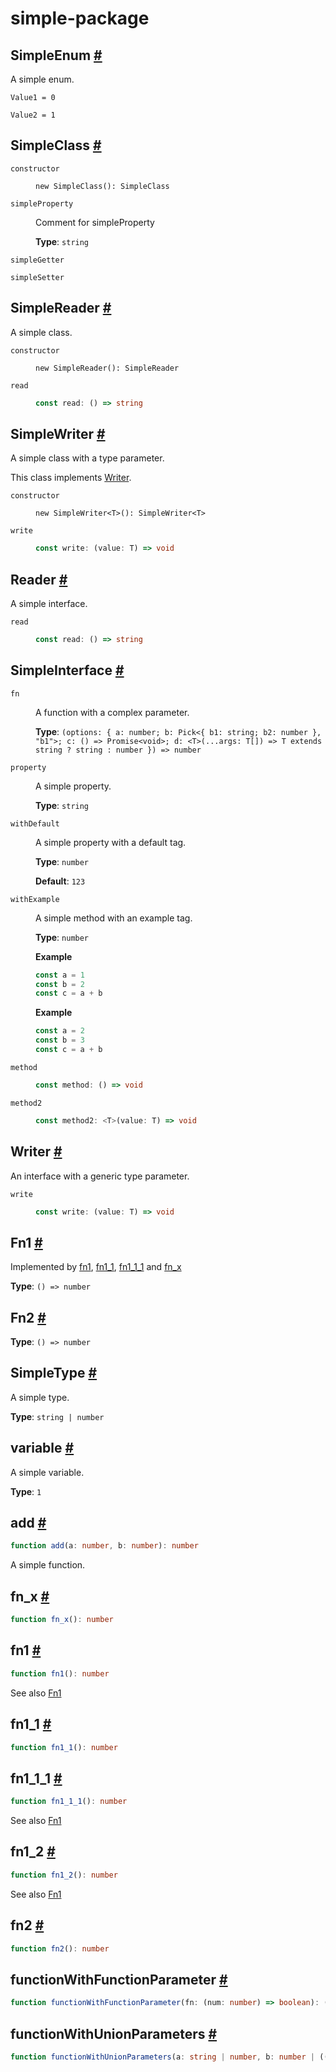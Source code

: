 # simple-package

## SimpleEnum <a id="simple-enum" href="#simple-enum">#</a>

A simple enum.

<dl>

<dt>

`Value1 = 0`

</dt>

<dd>

</dd>

<dt>

`Value2 = 1`

</dt>

<dd>

</dd>

</dl>

## SimpleClass <a id="simple-class" href="#simple-class">#</a>

<dl>

<dt>

`constructor`

</dt>

<dd>

```
new SimpleClass(): SimpleClass
```

</dd>

<dt>

`simpleProperty`

</dt>

<dd>

Comment for simpleProperty

**Type**: `string`

</dd>

<dt>

`simpleGetter`

</dt>

<dd>

</dd>

<dt>

`simpleSetter`

</dt>

<dd>

</dd>

</dl>

## SimpleReader <a id="simple-reader" href="#simple-reader">#</a>

A simple class.

<dl>

<dt>

`constructor`

</dt>

<dd>

```
new SimpleReader(): SimpleReader
```

</dd>

<dt>

`read`

</dt>

<dd>

```ts
const read: () => string
```

</dd>

</dl>

## SimpleWriter <a id="simple-writer" href="#simple-writer">#</a>

A simple class with a type parameter.

This class implements [Writer](README.md#writer).

<dl>

<dt>

`constructor`

</dt>

<dd>

```
new SimpleWriter<T>(): SimpleWriter<T>
```

</dd>

<dt>

`write`

</dt>

<dd>

```ts
const write: (value: T) => void
```

</dd>

</dl>

## Reader <a id="reader" href="#reader">#</a>

A simple interface.

<dl>

<dt>

`read`

</dt>

<dd>

```ts
const read: () => string
```

</dd>

</dl>

## SimpleInterface <a id="simple-interface" href="#simple-interface">#</a>

<dl>

<dt>

`fn`

</dt>

<dd>

A function with a complex parameter.

**Type**: `(options: { a: number; b: Pick<{ b1: string; b2: number }, "b1">; c: () => Promise<void>; d: <T>(...args: T[]) => T extends string ? string : number }) => number`

</dd>

<dt>

`property`

</dt>

<dd>

A simple property.

**Type**: `string`

</dd>

<dt>

`withDefault`

</dt>

<dd>

A simple property with a default tag.

**Type**: `number`

**Default**: `123`

</dd>

<dt>

`withExample`

</dt>

<dd>

A simple method with an example tag.

**Type**: `number`

**Example**

```ts
const a = 1
const b = 2
const c = a + b
```

**Example**

```ts
const a = 2
const b = 3
const c = a + b
```

</dd>

<dt>

`method`

</dt>

<dd>

```ts
const method: () => void
```

</dd>

<dt>

`method2`

</dt>

<dd>

```ts
const method2: <T>(value: T) => void
```

</dd>

</dl>

## Writer <a id="writer" href="#writer">#</a>

An interface with a generic type parameter.

<dl>

<dt>

`write`

</dt>

<dd>

```ts
const write: (value: T) => void
```

</dd>

</dl>

## Fn1 <a id="fn1" href="#fn1">#</a>

Implemented by [fn1](README.md#fn1-1), [fn1\_1](README.md#fn1-1-1), [fn1\_1\_1](README.md#fn1-1-1-1) and [fn\_x](README.md#fn-x)

**Type**: `() => number`

## Fn2 <a id="fn2" href="#fn2">#</a>

**Type**: `() => number`

## SimpleType <a id="simple-type" href="#simple-type">#</a>

A simple type.

**Type**: `string | number`

## variable <a id="variable" href="#variable">#</a>

A simple variable.

**Type**: `1`

## add <a id="add" href="#add">#</a>

```ts
function add(a: number, b: number): number
```

A simple function.

## fn\_x <a id="fn-x" href="#fn-x">#</a>

```ts
function fn_x(): number
```

## fn1 <a id="fn1-1" href="#fn1-1">#</a>

```ts
function fn1(): number
```

See also [Fn1](README.md#fn1)

## fn1\_1 <a id="fn1-1-1" href="#fn1-1-1">#</a>

```ts
function fn1_1(): number
```

## fn1\_1\_1 <a id="fn1-1-1-1" href="#fn1-1-1-1">#</a>

```ts
function fn1_1_1(): number
```

See also [Fn1](README.md#fn1)

## fn1\_2 <a id="fn1-2" href="#fn1-2">#</a>

```ts
function fn1_2(): number
```

See also [Fn1](README.md#fn1)

## fn2 <a id="fn2-1" href="#fn2-1">#</a>

```ts
function fn2(): number
```

## functionWithFunctionParameter <a id="function-with-function-parameter" href="#function-with-function-parameter">#</a>

```ts
function functionWithFunctionParameter(fn: (num: number) => boolean): (num: number) => boolean
```

## functionWithUnionParameters <a id="function-with-union-parameters" href="#function-with-union-parameters">#</a>

```ts
function functionWithUnionParameters(a: string | number, b: number | ((num: number) => boolean)): string
```
